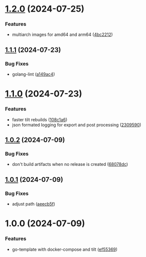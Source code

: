 # [1.2.0](https://github.com/ci4rail/go-template/compare/v1.1.1...v1.2.0) (2024-07-25)


### Features

* multiarch images for amd64 and arm64 ([4bc2212](https://github.com/ci4rail/go-template/commit/4bc2212d8a2b9b679598b75dcb4a408fe4cf1045))

## [1.1.1](https://github.com/ci4rail/go-template/compare/v1.1.0...v1.1.1) (2024-07-23)


### Bug Fixes

* golang-lint ([a149ac4](https://github.com/ci4rail/go-template/commit/a149ac4122d9c0b75faafbee28d946886a18c1b6))

# [1.1.0](https://github.com/ci4rail/go-template/compare/v1.0.2...v1.1.0) (2024-07-23)


### Features

* faster tilt rebuilds ([108c1a6](https://github.com/ci4rail/go-template/commit/108c1a6da8ddc3c6220aca4d07daf9dfca697043))
* json formated logging for export and post processing ([2309590](https://github.com/ci4rail/go-template/commit/23095900df4ddffbd4c94b0da2133ec509d2a4e9))

## [1.0.2](https://github.com/ci4rail/go-template/compare/v1.0.1...v1.0.2) (2024-07-09)


### Bug Fixes

* don't build artifacts when no release is created ([68078dc](https://github.com/ci4rail/go-template/commit/68078dc44f2d21554c02e4c5d38de50a8b05fe42))

## [1.0.1](https://github.com/ci4rail/go-template/compare/v1.0.0...v1.0.1) (2024-07-09)


### Bug Fixes

* adjust path ([aeecb5f](https://github.com/ci4rail/go-template/commit/aeecb5f7a462a36f30539e9995f506bb91cc1529))

# 1.0.0 (2024-07-09)

### Features

* go-template with docker-compose and tilt ([ef55369](https://github.com/ci4rail/go-template/commit/ef55369ae02fd292a5358999822126520cde0841))
